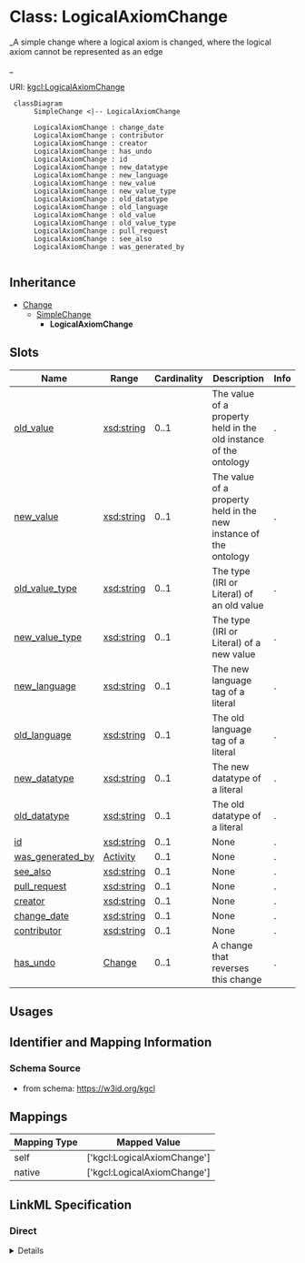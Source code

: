 # Class: LogicalAxiomChange
_A simple change where a logical axiom is changed, where the logical axiom cannot be represented as an edge

  _





URI: [kgcl:LogicalAxiomChange](http://w3id.org/kgcl/LogicalAxiomChange)




```mermaid
 classDiagram
      SimpleChange <|-- LogicalAxiomChange
      
      LogicalAxiomChange : change_date
      LogicalAxiomChange : contributor
      LogicalAxiomChange : creator
      LogicalAxiomChange : has_undo
      LogicalAxiomChange : id
      LogicalAxiomChange : new_datatype
      LogicalAxiomChange : new_language
      LogicalAxiomChange : new_value
      LogicalAxiomChange : new_value_type
      LogicalAxiomChange : old_datatype
      LogicalAxiomChange : old_language
      LogicalAxiomChange : old_value
      LogicalAxiomChange : old_value_type
      LogicalAxiomChange : pull_request
      LogicalAxiomChange : see_also
      LogicalAxiomChange : was_generated_by
      

```





## Inheritance
* [Change](Change.md)
    * [SimpleChange](SimpleChange.md)
        * **LogicalAxiomChange**



## Slots

| Name | Range | Cardinality | Description  | Info |
| ---  | --- | --- | --- | --- |
| [old_value](old_value.md) | [xsd:string](xsd:string) | 0..1 | The value of a property held in the old instance of the ontology  | . |
| [new_value](new_value.md) | [xsd:string](xsd:string) | 0..1 | The value of a property held in the new instance of the ontology  | . |
| [old_value_type](old_value_type.md) | [xsd:string](xsd:string) | 0..1 | The type (IRI or Literal) of an old value  | . |
| [new_value_type](new_value_type.md) | [xsd:string](xsd:string) | 0..1 | The type (IRI or Literal) of a new value  | . |
| [new_language](new_language.md) | [xsd:string](xsd:string) | 0..1 | The new language tag of a literal  | . |
| [old_language](old_language.md) | [xsd:string](xsd:string) | 0..1 | The old language tag of a literal  | . |
| [new_datatype](new_datatype.md) | [xsd:string](xsd:string) | 0..1 | The new datatype of a literal  | . |
| [old_datatype](old_datatype.md) | [xsd:string](xsd:string) | 0..1 | The old datatype of a literal  | . |
| [id](id.md) | [xsd:string](xsd:string) | 0..1 | None  | . |
| [was_generated_by](was_generated_by.md) | [Activity](Activity.md) | 0..1 | None  | . |
| [see_also](see_also.md) | [xsd:string](xsd:string) | 0..1 | None  | . |
| [pull_request](pull_request.md) | [xsd:string](xsd:string) | 0..1 | None  | . |
| [creator](creator.md) | [xsd:string](xsd:string) | 0..1 | None  | . |
| [change_date](change_date.md) | [xsd:string](xsd:string) | 0..1 | None  | . |
| [contributor](contributor.md) | [xsd:string](xsd:string) | 0..1 | None  | . |
| [has_undo](has_undo.md) | [Change](Change.md) | 0..1 | A change that reverses this change  | . |


## Usages



## Identifier and Mapping Information







### Schema Source


* from schema: https://w3id.org/kgcl







## Mappings

| Mapping Type | Mapped Value |
| ---  | ---  |
| self | ['kgcl:LogicalAxiomChange'] |
| native | ['kgcl:LogicalAxiomChange'] |


## LinkML Specification

<!-- TODO: investigate https://stackoverflow.com/questions/37606292/how-to-create-tabbed-code-blocks-in-mkdocs-or-sphinx -->

### Direct

<details>
```yaml
name: logical axiom change
description: "A simple change where a logical axiom is changed, where the logical\
  \ axiom cannot be represented as an edge\n\n  "
from_schema: https://w3id.org/kgcl
is_a: simple change

```
</details>

### Induced

<details>
```yaml
name: logical axiom change
description: "A simple change where a logical axiom is changed, where the logical\
  \ axiom cannot be represented as an edge\n\n  "
from_schema: https://w3id.org/kgcl
is_a: simple change
attributes:
  old value:
    name: old value
    description: The value of a property held in the old instance of the ontology
    from_schema: https://w3id.org/kgcl
    alias: old_value
    owner: logical axiom change
    range: string
  new value:
    name: new value
    description: The value of a property held in the new instance of the ontology
    from_schema: https://w3id.org/kgcl
    alias: new_value
    owner: logical axiom change
    range: string
  old value type:
    name: old value type
    description: The type (IRI or Literal) of an old value
    from_schema: https://w3id.org/kgcl
    alias: old_value_type
    owner: logical axiom change
    range: string
  new value type:
    name: new value type
    description: The type (IRI or Literal) of a new value
    from_schema: https://w3id.org/kgcl
    alias: new_value_type
    owner: logical axiom change
    range: string
  new language:
    name: new language
    description: The new language tag of a literal
    from_schema: https://w3id.org/kgcl
    alias: new_language
    owner: logical axiom change
    range: string
  old language:
    name: old language
    description: The old language tag of a literal
    from_schema: https://w3id.org/kgcl
    alias: old_language
    owner: logical axiom change
    range: string
  new datatype:
    name: new datatype
    description: The new datatype of a literal
    from_schema: https://w3id.org/kgcl
    alias: new_datatype
    owner: logical axiom change
    range: string
  old datatype:
    name: old datatype
    description: The old datatype of a literal
    from_schema: https://w3id.org/kgcl
    alias: old_datatype
    owner: logical axiom change
    range: string
  id:
    name: id
    from_schema: https://w3id.org/kgcl/basics
    identifier: true
    alias: id
    owner: logical axiom change
    range: string
  was generated by:
    name: was generated by
    from_schema: https://w3id.org/kgcl/prov
    slot_uri: prov:wasGeneratedBy
    alias: was_generated_by
    owner: logical axiom change
    range: activity
  see also:
    name: see also
    from_schema: https://w3id.org/kgcl
    slot_uri: rdfs:seeAlso
    alias: see_also
    owner: logical axiom change
    range: string
  pull request:
    name: pull request
    from_schema: https://w3id.org/kgcl
    alias: pull_request
    owner: logical axiom change
    range: string
  creator:
    name: creator
    from_schema: https://w3id.org/kgcl
    slot_uri: dcterms:creator
    alias: creator
    owner: logical axiom change
    range: string
  change date:
    name: change date
    from_schema: https://w3id.org/kgcl
    slot_uri: dcterms:date
    alias: change_date
    owner: logical axiom change
    range: string
  contributor:
    name: contributor
    from_schema: https://w3id.org/kgcl
    slot_uri: dcterms:creator
    alias: contributor
    owner: logical axiom change
    range: string
  has undo:
    name: has undo
    description: A change that reverses this change
    from_schema: https://w3id.org/kgcl
    domain: change
    multivalued: false
    alias: has_undo
    owner: logical axiom change
    range: change

```
</details>